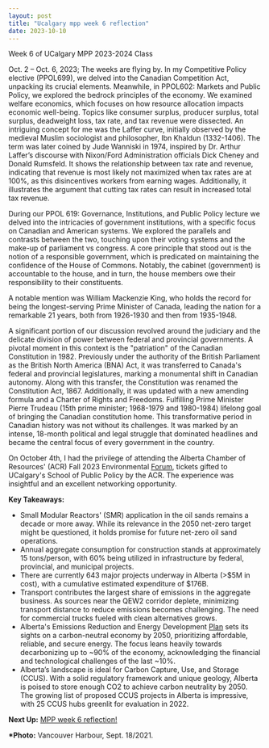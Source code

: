 ```yaml
---
layout: post
title: "Ucalgary mpp week 6 reflection"
date: 2023-10-10
---
```


<!-- wp:paragraph -->
<p>Week 6 of UCalgary MPP 2023-2024 Class</p>
<!-- /wp:paragraph -->

<!-- wp:paragraph -->
<p>Oct. 2 – Oct. 6, 2023; The weeks are flying by. In my Competitive Policy elective (PPOL699), we delved into the Canadian Competition Act, unpacking its crucial elements. Meanwhile, in PPOL602: Markets and Public Policy, we explored the bedrock principles of the economy. We examined welfare economics, which focuses on how resource allocation impacts economic well-being. Topics like consumer surplus, producer surplus, total surplus, deadweight loss, tax rate, and tax revenue were dissected. An intriguing concept for me was the Laffer curve, initially observed by the medieval Muslim sociologist and philosopher, Ibn Khaldun (1332-1406). The term was later coined by Jude Wanniski in 1974, inspired by Dr. Arthur Laffer’s discourse with Nixon/Ford Administration officials Dick Cheney and Donald Rumsfeld. It shows the relationship between tax rate and revenue, indicating that revenue is most likely not maximized when tax rates are at 100%, as this disincentives workers from earning wages. Additionally, it illustrates the argument that cutting tax rates can result in increased total tax revenue.</p>
<!-- /wp:paragraph -->

<!-- wp:paragraph -->
<p>During our PPOL 619: Governance, Institutions, and Public Policy lecture we delved into the intricacies of government institutions, with a specific focus on Canadian and American systems. We explored the parallels and contrasts between the two, touching upon their voting systems and the make-up of parliament vs congress. A core principle that stood out is the notion of a responsible government, which is predicated on maintaining the confidence of the House of Commons. Notably, the cabinet (government) is accountable to the house, and in turn, the house members owe their responsibility to their constituents.</p>
<!-- /wp:paragraph -->

<!-- wp:paragraph -->
<p>A notable mention was William Mackenzie King, who holds the record for being the longest-serving Prime Minister of Canada, leading the nation for a remarkable 21 years, both from 1926-1930 and then from 1935-1948.</p>
<!-- /wp:paragraph -->

<!-- wp:paragraph -->
<p>A significant portion of our discussion revolved around the judiciary and the delicate division of power between federal and provincial governments. A pivotal moment in this context is the "patriation" of the Canadian Constitution in 1982. Previously under the authority of the British Parliament as the British North America (BNA) Act, it was transferred to Canada's federal and provincial legislatures, marking a monumental shift in Canadian autonomy. Along with this transfer, the Constitution was renamed the Constitution Act, 1867. Additionally, it was updated with a new amending formula and a Charter of Rights and Freedoms. Fulfilling Prime Minister Pierre Trudeau (15th&nbsp;prime minister; 1968-1979 and 1980-1984) lifelong goal of bringing the Canadian constitution home. This transformative period in Canadian history was not without its challenges. It was marked by an intense, 18-month political and legal struggle that dominated headlines and became the central focus of every government in the country. </p>
<!-- /wp:paragraph -->

<!-- wp:paragraph -->
<p>On October 4th, I had the privilege of attending the Alberta Chamber of Resources' (ACR) Fall 2023 Environmental <a href="https://www.acr-alberta.com/new-events-webinars/e2gv8bdumkmcotni8k70jprf2spf0t" target="_blank" rel="noreferrer noopener">Forum</a>, tickets gifted to UCalgary's School of Public Policy by the ACR. The experience was insightful and an excellent networking opportunity.</p>
<!-- /wp:paragraph -->

<!-- wp:paragraph -->
<p><strong>Key Takeaways:</strong></p>
<!-- /wp:paragraph -->

<!-- wp:list -->
<ul><!-- wp:list-item -->
<li>Small Modular Reactors' (SMR) application in the oil sands remains a decade or more away. While its relevance in the 2050 net-zero target might be questioned, it holds promise for future net-zero oil sand operations.</li>
<!-- /wp:list-item -->

<!-- wp:list-item -->
<li>Annual aggregate consumption for construction stands at approximately 15 tons/person, with 60% being utilized in infrastructure by federal, provincial, and municipal projects.</li>
<!-- /wp:list-item -->

<!-- wp:list-item -->
<li>There are currently 643 major projects underway in Alberta (&gt;$5M in cost), with a cumulative estimated expenditure of $176B.</li>
<!-- /wp:list-item -->

<!-- wp:list-item -->
<li>Transport contributes the largest share of emissions in the aggregate business. As sources near the QEW2 corridor deplete, minimizing transport distance to reduce emissions becomes challenging. The need for commercial trucks fueled with clean alternatives grows.</li>
<!-- /wp:list-item -->

<!-- wp:list-item -->
<li>Alberta's Emissions Reduction and Energy Development <a href="https://www.alberta.ca/emissions-reduction-and-energy-development-plan#:~:text=Alberta's%20plan%20includes%20an%20aspiration,Albertans%2C%20Canadians%20and%20the%20world." target="_blank" rel="noreferrer noopener">Plan</a> sets its sights on a carbon-neutral economy by 2050, prioritizing affordable, reliable, and secure energy. The focus leans heavily towards decarbonizing up to ~90% of the economy, acknowledging the financial and technological challenges of the last ~10%.</li>
<!-- /wp:list-item -->

<!-- wp:list-item -->
<li>Alberta’s landscape is ideal for Carbon Capture, Use, and Storage (CCUS). With a solid regulatory framework and unique geology, Alberta is poised to store enough CO2 to achieve carbon neutrality by 2050. The growing list of proposed CCUS projects in Alberta is impressive, with 25 CCUS hubs greenlit for evaluation in 2022.</li>
<!-- /wp:list-item --></ul>
<!-- /wp:list -->

<!-- wp:paragraph -->
<p><strong>Next Up:</strong> <a href="https://ahmedelmeligy.com/2023/10/13/ucalgary-mpp-week-7-reflection/" target="_blank" rel="noreferrer noopener">MPP week 6 reflection!</a></p>
<!-- /wp:paragraph -->

<!-- wp:paragraph -->
<p><strong>*Photo:</strong> Vancouver Harbour, Sept. 18/2021.</p>
<!-- /wp:paragraph -->
